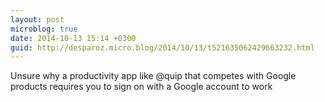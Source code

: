 ```yaml
---
layout: post
microblog: true
date: 2014-10-13 15:14 +0300
guid: http://desparoz.micro.blog/2014/10/13/t521635062429663232.html
---
```

Unsure why a productivity app like @quip that competes with Google products requires you to sign on with a Google account to work
